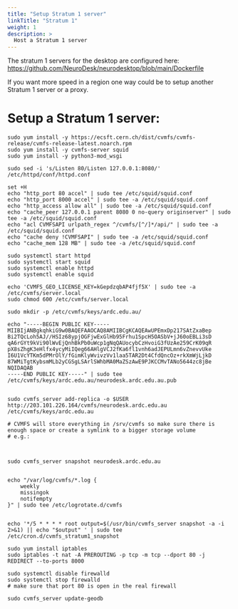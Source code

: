 ```yaml
---
title: "Setup Stratum 1 server"
linkTitle: "Stratum 1"
weight: 1
description: >
  Host a Stratum 1 server
---
```


The stratum 1 servers for the desktop are configured here: https://github.com/NeuroDesk/neurodesktop/blob/main/Dockerfile

If you want more speed in a region one way could be to setup another Stratum 1 server or a proxy.

# Setup a Stratum 1 server:
<pre class="language-shell command-line" data-prompt="$">
<code>sudo yum install -y https://ecsft.cern.ch/dist/cvmfs/cvmfs-release/cvmfs-release-latest.noarch.rpm
sudo yum install -y cvmfs-server squid
sudo yum install -y python3-mod_wsgi

sudo sed -i 's/Listen 80/Listen 127.0.0.1:8080/' /etc/httpd/conf/httpd.conf

set +H
echo "http_port 80 accel" | sudo tee /etc/squid/squid.conf
echo "http_port 8000 accel" | sudo tee -a /etc/squid/squid.conf
echo "http_access allow all" | sudo tee -a /etc/squid/squid.conf
echo "cache_peer 127.0.0.1 parent 8080 0 no-query originserver" | sudo tee -a /etc/squid/squid.conf
echo "acl CVMFSAPI urlpath_regex ^/cvmfs/[^/]*/api/" | sudo tee -a /etc/squid/squid.conf
echo "cache deny !CVMFSAPI" | sudo tee -a /etc/squid/squid.conf
echo "cache_mem 128 MB" | sudo tee -a /etc/squid/squid.conf

sudo systemctl start httpd
sudo systemctl start squid
sudo systemctl enable httpd
sudo systemctl enable squid

echo 'CVMFS_GEO_LICENSE_KEY=kGepdzqbAP4fjf5X' | sudo tee -a /etc/cvmfs/server.local
sudo chmod 600 /etc/cvmfs/server.local

sudo mkdir -p /etc/cvmfs/keys/ardc.edu.au/

echo "-----BEGIN PUBLIC KEY-----
MIIBIjANBgkqhkiG9w0BAQEFAAOCAQ8AMIIBCgKCAQEAwUPEmxDp217SAtZxaBep
Bi2TQcLoh5AJ//HSIz68ypjOGFjwExGlHb95Frhu1SpcH5OASbV+jJ60oEBLi3sD
qA6rGYt9kVi90lWvEjQnhBkPb0uWcp1gNqQAUocybCzHvoiG3fUzAe259CrK09qR
pX8sZhgK3eHlfx4ycyMiIQeg66AHlgVCJ2fKa6fl1vnh6adJEPULmn6vZnevvUke
I6U1VcYTKm5dPMrOlY/fGimKlyWvivzVv1laa5TAR2Dt4CfdQncOz+rkXmWjLjkD
87WMiTgtKybsmMLb2yCGSgLSArlSWhbMA0MaZSzAwE9PJKCCMvTANo5644zc8jBe
NQIDAQAB
-----END PUBLIC KEY-----" | sudo tee /etc/cvmfs/keys/ardc.edu.au/neurodesk.ardc.edu.au.pub


sudo cvmfs_server add-replica -o $USER http://203.101.226.164/cvmfs/neurodesk.ardc.edu.au /etc/cvmfs/keys/ardc.edu.au

# CVMFS will store everything in /srv/cvmfs so make sure there is enough space or create a symlink to a bigger storage volume
# e.g.:
<!-- cd /storage
sudo mkdir -p cvmfs-storage/srv/
cd /srv/
sudo mv cvmfs/ /storage/cvmfs-storage/srv/
sudo ln -s /storage/cvmfs-storage/srv/cvmfs/ -->


sudo cvmfs_server snapshot neurodesk.ardc.edu.au


echo "/var/log/cvmfs/*.log {
    weekly
    missingok
    notifempty
}" | sudo tee /etc/logrotate.d/cvmfs


echo '*/5 * * * * root output=$(/usr/bin/cvmfs_server snapshot -a -i 2>&1) || echo "$output" ' | sudo tee /etc/cron.d/cvmfs_stratum1_snapshot

sudo yum install iptables
sudo iptables -t nat -A PREROUTING -p tcp -m tcp --dport 80 -j REDIRECT --to-ports 8000

sudo systemctl disable firewalld
sudo systemctl stop firewalld
# make sure that port 80 is open in the real firewall

sudo cvmfs_server update-geodb</code>
</pre>
